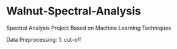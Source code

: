 # Walnut-Spectral-Analysis
Spectral Analysis Project Based on Machine Learning Techniques

Data Preprocessing: 1. cut-off
